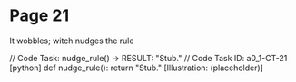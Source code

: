 # Page 21

It wobbles; witch nudges the rule

// Code Task: nudge_rule() → RESULT: "Stub."
// Code Task ID: a0_1-CT-21
[python]
def nudge_rule():
    return "Stub."
[Illustration: (placeholder)]
